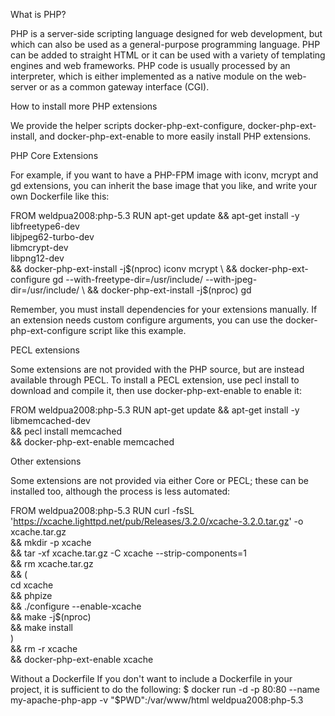 What is PHP?

PHP is a server-side scripting language designed for web development, but which can also be used as a general-purpose programming language. PHP can be added to straight HTML or it can be used with a variety of templating engines and web frameworks. PHP code is usually processed by an interpreter, which is either implemented as a native module on the web-server or as a common gateway interface (CGI).

How to install more PHP extensions

We provide the helper scripts docker-php-ext-configure, docker-php-ext-install, and docker-php-ext-enable to more easily install PHP extensions.

PHP Core Extensions

For example, if you want to have a PHP-FPM image with iconv, mcrypt and gd extensions, you can inherit the base image that you like, and write your own Dockerfile like this:

FROM weldpua2008:php-5.3
RUN apt-get update && apt-get install -y \
        libfreetype6-dev \
        libjpeg62-turbo-dev \
        libmcrypt-dev \
        libpng12-dev \
    && docker-php-ext-install -j$(nproc) iconv mcrypt \
    && docker-php-ext-configure gd --with-freetype-dir=/usr/include/ --with-jpeg-dir=/usr/include/ \
    && docker-php-ext-install -j$(nproc) gd



Remember, you must install dependencies for your extensions manually. If an extension needs custom configure arguments, you can use the docker-php-ext-configure script like this example.

PECL extensions

Some extensions are not provided with the PHP source, but are instead available through PECL. To install a PECL extension, use pecl install to download and compile it, then use docker-php-ext-enable to enable it:

FROM weldpua2008:php-5.3
RUN apt-get update && apt-get install -y libmemcached-dev \
    && pecl install memcached \
    && docker-php-ext-enable memcached

Other extensions

Some extensions are not provided via either Core or PECL; these can be installed too, although the process is less automated:

FROM weldpua2008:php-5.3
RUN curl -fsSL 'https://xcache.lighttpd.net/pub/Releases/3.2.0/xcache-3.2.0.tar.gz' -o xcache.tar.gz \
    && mkdir -p xcache \
    && tar -xf xcache.tar.gz -C xcache --strip-components=1 \
    && rm xcache.tar.gz \
    && ( \
        cd xcache \
        && phpize \
        && ./configure --enable-xcache \
        && make -j$(nproc) \
        && make install \
    ) \
    && rm -r xcache \
    && docker-php-ext-enable xcache
    
Without a Dockerfile
If you don't want to include a Dockerfile in your project, it is sufficient to do the following:
$ docker run -d -p 80:80 --name my-apache-php-app -v "$PWD":/var/www/html weldpua2008:php-5.3